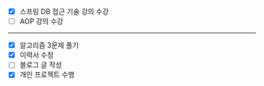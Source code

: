 - [X] 스프링 DB 접근 기술 강의 수강
- [ ] AOP 강의 수강
---
- [X] 알고리즘 3문제 풀기
- [X] 이력서 수정
- [ ] 블로그 글 작성
- [X] 개인 프로젝트 수행